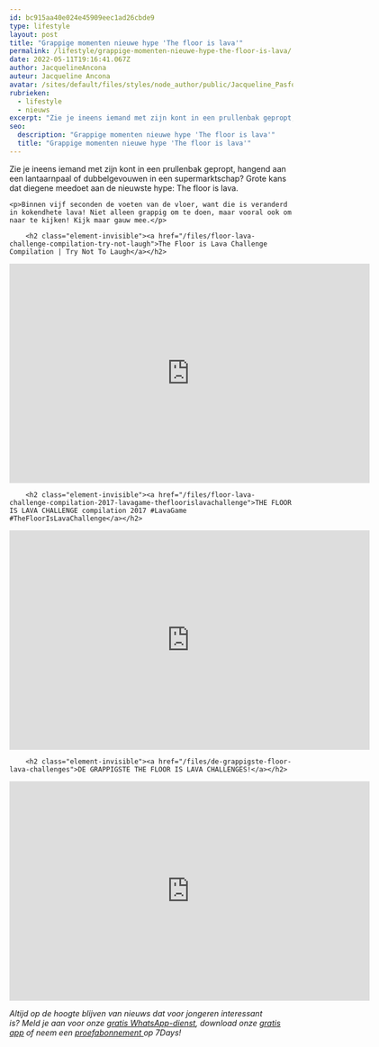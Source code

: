 ```yaml
---
id: bc915aa40e024e45909eec1ad26cbde9
type: lifestyle
layout: post
title: "Grappige momenten nieuwe hype 'The floor is lava'"
permalink: /lifestyle/grappige-momenten-nieuwe-hype-the-floor-is-lava/
date: 2022-05-11T19:16:41.067Z
author: JacquelineAncona
auteur: Jacqueline Ancona
avatar: /sites/default/files/styles/node_author/public/Jacqueline_Pasfoto.jpg?itok=RPZ_0CZG
rubrieken:
  - lifestyle
  - nieuws
excerpt: "Zie je ineens iemand met zijn kont in een prullenbak gepropt, hangend aan een lantaarnpaal of dubbelgevouwen in een supermarktschap? Grote kans dat diegene meedoet aan de nieuwste hype: The floor is lava.   "
seo:
  description: "Grappige momenten nieuwe hype 'The floor is lava'"
  title: "Grappige momenten nieuwe hype 'The floor is lava'"
---
```

Zie je ineens iemand met zijn kont in een prullenbak gepropt, hangend aan een lantaarnpaal of dubbelgevouwen in een supermarktschap? Grote kans dat diegene meedoet aan de nieuwste hype: The floor is lava.   

    <p>Binnen vijf seconden de voeten van de vloer, want die is veranderd in kokendhete lava! Niet alleen grappig om te doen, maar vooral ook om naar te kijken! Kijk maar gauw mee.</p>
<p><div class="media media-element-container media-default"><div id="file-417836" class="file file-video file-video-youtube">

        <h2 class="element-invisible"><a href="/files/floor-lava-challenge-compilation-try-not-laugh">The Floor is Lava Challenge Compilation | Try Not To Laugh</a></h2>
    
  
  <div class="content">
    <div class="media-youtube-video file media-element file-default media-youtube-1">
  <iframe class="media-youtube-player" width="640" height="390" title="The Floor is Lava Challenge Compilation | Try Not To Laugh" src="https://www.youtube.com/embed/E_tx0zOGCgg?wmode=opaque&controls=" name="The Floor is Lava Challenge Compilation | Try Not To Laugh" frameborder="0" allowfullscreen="">Video van The Floor is Lava Challenge Compilation | Try Not To Laugh</iframe>
</div>
  </div>

  
</div>
</div>
<p><div class="media media-element-container media-default"><div id="file-417839" class="file file-video file-video-youtube">

        <h2 class="element-invisible"><a href="/files/floor-lava-challenge-compilation-2017-lavagame-thefloorislavachallenge">THE FLOOR IS LAVA CHALLENGE compilation 2017 #LavaGame #TheFloorIsLavaChallenge</a></h2>
    
  
  <div class="content">
    <div class="media-youtube-video file media-element file-default media-youtube-2">
  <iframe class="media-youtube-player" width="640" height="390" title="THE FLOOR IS LAVA CHALLENGE compilation 2017 #LavaGame #TheFloorIsLavaChallenge" src="https://www.youtube.com/embed/AOPI7s08Wqc?wmode=opaque&controls=" name="THE FLOOR IS LAVA CHALLENGE compilation 2017 #LavaGame #TheFloorIsLavaChallenge" frameborder="0" allowfullscreen="">Video van THE FLOOR IS LAVA CHALLENGE compilation 2017 #LavaGame #TheFloorIsLavaChallenge</iframe>
</div>
  </div>

  
</div>
</div>
<p><div class="media media-element-container media-default"><div id="file-417841" class="file file-video file-video-youtube">

        <h2 class="element-invisible"><a href="/files/de-grappigste-floor-lava-challenges">DE GRAPPIGSTE THE FLOOR IS LAVA CHALLENGES!</a></h2>
    
  
  <div class="content">
    <div class="media-youtube-video file media-element file-default media-youtube-3">
  <iframe class="media-youtube-player" width="640" height="390" title="DE GRAPPIGSTE THE FLOOR IS LAVA CHALLENGES!" src="https://www.youtube.com/embed/ivdtEL13OZc?wmode=opaque&controls=" name="DE GRAPPIGSTE THE FLOOR IS LAVA CHALLENGES!" frameborder="0" allowfullscreen="">Video van DE GRAPPIGSTE THE FLOOR IS LAVA CHALLENGES!</iframe>
</div>
  </div>

  
</div>
</div>
<p><em>Altijd op de hoogte blijven van nieuws dat voor jongeren interessant is? Meld je aan voor onze </em><a href="/whatsapp"><em>gratis WhatsApp-dienst</em></a><em>, download onze </em><a href="/app"><em>gratis app</em></a><em> of neem een </em><a href="https://abonneren.sevendays.nl/abonneren/abonnementen/ae/artikel"><em>proefabonnement </em></a><em>op 7Days!</em></p>  
